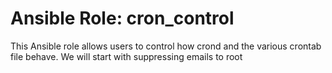 # Ansible Role: cron_control

This Ansible role allows users to control how crond and the various crontab file behave.
We will start with suppressing emails to root
